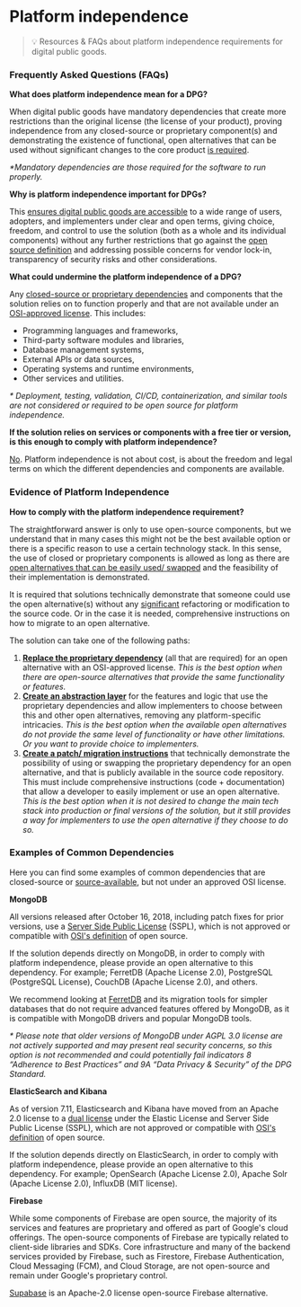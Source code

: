 # Platform independence

> 💡 Resources & FAQs about platform independence requirements for digital public goods.
> 
### Frequently Asked Questions (FAQs)

**What does platform independence mean for a DPG?**

When digital public goods have mandatory dependencies that create more restrictions than the original license (the license of your product), proving independence from any closed-source or proprietary component(s) and demonstrating the existence of functional, open alternatives that can be used without significant changes to the core product <span style="text-decoration:underline;">is required</span>.

_*Mandatory dependencies are those required for the software to run properly._

**Why is platform independence important for DPGs?**

This <span style="text-decoration:underline;">ensures digital public goods are accessible</span> to a wide range of users, adopters, and implementers under clear and open terms, giving choice, freedom, and control to use the solution (both as a whole and its individual components) without any further restrictions that go against the [open source definition](https://opensource.org/osd/) and addressing possible concerns for vendor lock-in, transparency of security risks and other considerations.

**What could undermine the platform independence of a DPG?**

Any <span style="text-decoration:underline;">closed-source or proprietary dependencies</span> and components that the solution relies on to function properly and that are not available under an [OSI-approved license](https://opensource.org/licenses/). This includes:

* Programming languages and frameworks, 
* Third-party software modules and libraries, 
* Database management systems,
* External APIs or data sources,
* Operating systems and runtime environments,
* Other services and utilities.

_* Deployment, testing, validation, CI/CD, containerization, and similar tools are not considered or required to be open source for platform independence._

**If the solution relies on services or components with a free tier or version, is this enough to comply with platform independence?**

<span style="text-decoration:underline;">No</span>. Platform independence is not about cost, is about the freedom and legal terms on which the different dependencies and components are available.

### Evidence of Platform Independence

**How to comply with the platform independence requirement?**

The straightforward answer is only to use open-source components, but we understand that in many cases this might not be the best available option or there is a specific reason to use a certain technology stack. In this sense, the use of closed or proprietary components is allowed as long as there are <span style="text-decoration:underline;">open alternatives that can be easily used/ swapped</span> and the feasibility of their implementation is demonstrated. 

It is required that solutions technically demonstrate that someone could use the open alternative(s) without any <span style="text-decoration:underline;">significant</span> refactoring or modification to the source code. Or in the case it is needed, comprehensive instructions on how to migrate to an open alternative.

The solution can take one of the following paths:

1. <span style="text-decoration:underline;">**Replace the proprietary dependency**</span> (all that are required) for an open alternative with an OSI-approved license. _This is the best option when there are open-source alternatives that provide the same functionality or features._
2. <span style="text-decoration:underline;">**Create an abstraction layer**</span> for the features and logic that use the proprietary dependencies and allow implementers to choose between this and other open alternatives, removing any platform-specific intricacies. _This is the best option when the available open alternatives do not provide the same level of functionality or have other limitations. Or you want to provide choice to implementers._
3. <span style="text-decoration:underline;">**Create a patch/ migration instructions**</span> that technically demonstrate the possibility of using or swapping the proprietary dependency for an open alternative, and that is publicly available in the source code repository. This must include comprehensive instructions (code + documentation) that allow a developer to easily implement or use an open alternative. _This is the best option when it is not desired to change the main tech stack into production or final versions of the solution, but it still provides a way for implementers to use the open alternative if they choose to do so._

### Examples of Common Dependencies

Here you can find some examples of common dependencies that are closed-source or [source-available](https://en.wikipedia.org/wiki/Source-available_software#:~:text=Source%2Davailable%20software%20is%20software,to%20be%20called%20open%2Dsource.), but not under an approved OSI license.

**MongoDB**

All versions released after October 16, 2018, including patch fixes for prior versions, use a [Server Side Public License](https://www.mongodb.com/licensing/server-side-public-license) (SSPL), which is not approved or compatible with [OSI's definition](https://opensource.org/osd/) of open source.

If the solution depends directly on MongoDB, in order to comply with platform independence, please provide an open alternative to this dependency. For example;  FerretDB (Apache License 2.0), PostgreSQL (PostgreSQL License), CouchDB (Apache License 2.0), and others.

We recommend looking at [FerretDB](https://www.ferretdb.io/) and its migration tools for simpler databases that do not require advanced features offered by MongoDB, as it is compatible with MongoDB drivers and popular MongoDB tools.

_* Please note that older versions of MongoDB under AGPL 3.0 license are not actively supported and may present real security concerns, so this option is not recommended and could potentially fail indicators 8 “Adherence to Best Practices” and 9A “Data Privacy & Security” of the DPG Standard._

**ElasticSearch and Kibana**

As of version 7.11, Elasticsearch and Kibana have moved from an Apache 2.0 license to a [dual license](https://www.elastic.co/pricing/faq/licensing) under the Elastic License and Server Side Public License (SSPL), which are not approved or compatible with [OSI's definition](https://opensource.org/osd/) of open source.

If the solution depends directly on ElasticSearch, in order to comply with platform independence, please provide an open alternative to this dependency. For example; OpenSearch (Apache License 2.0), Apache Solr (Apache License 2.0), InfluxDB (MIT license).

**Firebase**

While some components of Firebase are open source, the majority of its services and features are proprietary and offered as part of Google's cloud offerings. The open-source components of Firebase are typically related to client-side libraries and SDKs. Core infrastructure and many of the backend services provided by Firebase, such as Firestore, Firebase Authentication, Cloud Messaging (FCM), and Cloud Storage, are not open-source and remain under Google's proprietary control.

[Supabase](https://supabase.com/) is an Apache-2.0 license open-source Firebase alternative.
